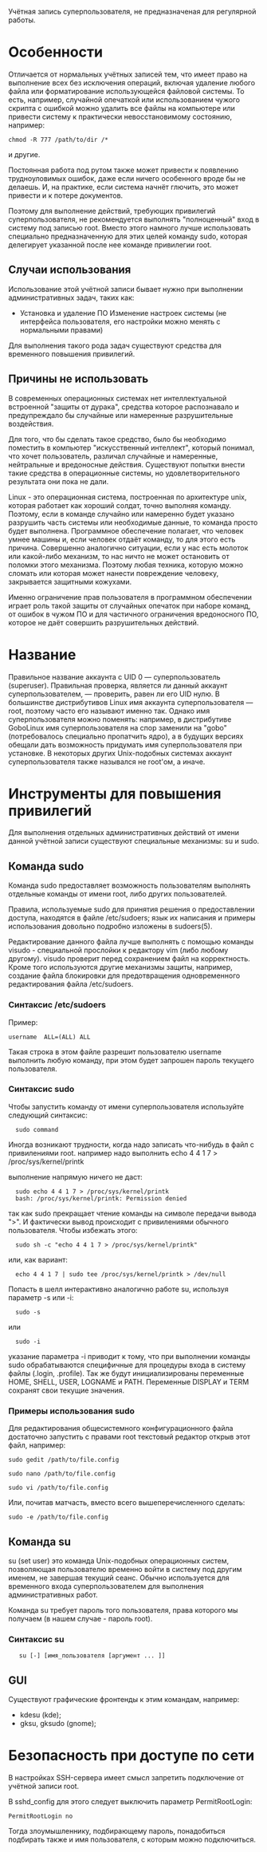 Учётная запись суперпользователя, не предназначеная для регулярной
работы.

# Особенности

Отличается от нормальных учётных записей тем, что имеет право на
выполнение всех без исключения операций, включая удаление любого
файла или форматирование использующейся файловой системы. То есть,
например, случайной опечаткой или использованием чужого скрипта с
ошибкой можно удалить все файлы на компьютере или привести систему к
практически невосстановимому состоянию, например:

    chmod -R 777 /path/to/dir /*

и другие.

Постоянная работа под рутом также может привести к появлению
трудноуловимых ошибок, даже если ничего особенного вроде бы
не делаешь. И, на практике, если система начнёт глючить, это может
привести и к потере документов.

Поэтому для выполнение действий, требующих привилегий суперпользователя,
не рекомендуется выполнять "полноценный" вход в систему под записью
root. Вместо этого намного лучше использовать специально предназначенную
для этих целей команду sudo, которая делегирует указанной после нее
команде привилегии root.

## Случаи использования

Использование этой учётной записи бывает нужно при выполнении
административных задач, таких как:

  -
    Установка и удаление ПО
    Изменение настроек системы (не интерфейса пользователя, его
    настройки можно менять с нормальными правами)

Для выполнения такого рода задач существуют средства для временного
повышения привилегий.

## Причины не использовать

В современных операционных системах нет интеллектуальной встроенной
"защиты от дурака", средства которое распознавало и предупреждало бы
случайные или намеренные разрушительные воздействия.

Для того, что бы сделать такое средство, было бы необходимо поместить в
компьютер "искусственный интеллект", который понимал, что хочет
пользователь, различал случайные и намеренные, нейтральные и
вредоносные действия. Существуют попытки внести такие средства в
операционные системы, но удовлетворительного результата они пока не
дали.

Linux - это операционная система, построенная по архитектуре unix,
которая работает как хороший солдат, точно выполняя команду.
Поэтому, если в команде случайно или намеренно будет указано
разрушить часть системы или необходимые данные, то команда просто
будет выполнена. Программное обеспечение полагает, что человек умнее
машины и, если человек отдаёт команду, то для этого есть причина.
Совершенно аналогично ситуации, если у нас есть молоток или
какой-либо механизм, то нас ничто не может остановить от поломки
этого механизма. Поэтому любая техника, которую можно сломать или
которая может нанести повреждение человеку, закрывается защитными
кожухами.

Именно ограничение прав пользователя в программном обеспечении играет
роль такой защиты от случайных опечаток при наборе команд, от ошибок
в чужом ПО и для частичного ограничения вредоносного ПО, которое не
даёт совершить разрушительных действий.

# Название

Правильное название аккаунта с UID 0 — суперпользователь (superuser).
Правильная проверка, является ли данный аккаунт суперпользователем, —
проверить, равен ли его UID нулю. В большинстве дистрибутивов Linux имя
аккаунта суперпользователя — root, поэтому часто его называют именно
так. Однако имя суперпользователя можно поменять: например, в
дистрибутиве GoboLinux имя суперпользователя на спор заменили на
"gobo" (потребовалось специально пропатчить ядро), а в будущих версиях
обещали дать возможность придумать имя суперпользователя при
установке. В некоторых других Unix-подобных системах аккаунт
суперпользователя также назывался не root'ом, а иначе.

# Инструменты для повышения привилегий

Для выполнения отдельных административных действий от имени данной
учётной записи существуют специальные механизмы: su и sudo.

## Команда sudo

Команда sudo предоставляет возможность пользователям выполнять отдельные
команды от имени root, либо других пользователей.

Правила, используемые sudo для принятия решения о предоставлении
доступа, находятся в файле /etc/sudoers; язык их написания и
примеры использования довольно подробно изложены в sudoers(5).

Редактирование данного файла лучше выполнять с помощью команды visudo -
специальной прослойки к редактору vim (либо любому другому). visudo
проверит перед сохранением файл на корректность. Кроме того
используются другие механизмы защиты, например, создание файла
блокировки для предотвращения одновременного редактирования файла
/etc/sudoers.

### Синтаксис /etc/sudoers

Пример:

`username  ALL=(ALL) ALL`

Такая строка в этом файле разрешит пользователю username выполнить любую
команду, при этом будет запрошен пароль текущего пользователя.

### Синтаксис sudo

Чтобы запустить команду от имени суперпользователя используйте следующий
синтаксис:

`  sudo command`

Иногда возникают трудности, когда надо записать что-нибудь в файл с
привилениями root. например надо выполнить echo 4 4 1 7 \>
/proc/sys/kernel/printk

выполнение напрямую ничего не даст:

`  sudo echo 4 4 1 7 > /proc/sys/kernel/printk`
`  bash: /proc/sys/kernel/printk: Permission denied`

так как sudo прекращает чтение команды на символе передачи вывода "\>".
И фактически вывод происходит с привилениями обычного пользователя.
Чтобы избежать этого:

`  sudo sh -c "echo 4 4 1 7 > /proc/sys/kernel/printk"`

или, как вариант:

`  echo 4 4 1 7 | sudo tee /proc/sys/kernel/printk > /dev/null`

Попасть в шелл интерактивно аналогично работе su, используя параметр -s
или -i:

`  sudo -s`

или

`  sudo -i`

указание параметра -i приводит к тому, что при выполнении команды sudo
обрабатываются специфичные для процедуры входа в систему файлы
(.login, .profile). Так же будут инициализированы переменные HOME,
SHELL, USER, LOGNAME и PATH. Переменные DISPLAY и TERM сохранят свои
текущие значения.

### Примеры использования sudo

Для редактирования общесистемного конфигурационного файла достаточно
запустить с правами root текстовый редактор открыв этот файл,
например:

    sudo gedit /path/to/file.config

    sudo nano /path/to/file.config

    sudo vi /path/to/file.config

Или, почитав матчасть, вместо всего вышеперечисленного сделать:

    sudo -e /path/to/file.config

## Команда su

su (set user) это команда Unix-подобных операционных систем, позволяющая
пользователю временно войти в систему под другим именем, не завершая
текущий сеанс. Обычно используется для временного входа
суперпользователем для выполнения административных работ.

Команда su требует пароль того пользователя, права которого мы получаем
(в нашем случае - пароль root).

### Синтаксис su

`   su [-] [имя_пользователя [аргумент ... ]]`

## GUI

Существуют графические фронтенды к этим командам, например:

  - kdesu (kde);
  - gksu, gksudo (gnome);

# Безопасность при доступе по сети

В настройках SSH-сервера имеет смысл запретить подключение от учётной
записи root.

В sshd_config для этого следует выключить параметр PermitRootLogin:

    PermitRootLogin no

Тогда злоумышленнику, подбирающему пароль, понадобиться подбирать также
и имя пользователя, с которым можно подключиться.

